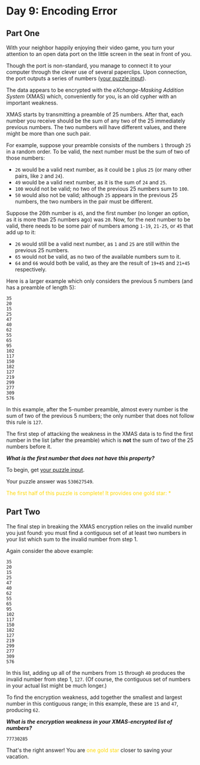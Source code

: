# Day 9: Encoding Error

## Part One

With your neighbor happily enjoying their video game, you turn your attention to an open data port on the little screen
in the seat in front of you.

Though the port is non-standard, you manage to connect it to your computer through the clever use of several paperclips.
Upon connection, the port outputs a series of numbers ([your puzzle input](data.txt)).

The data appears to be encrypted with the *eXchange-Masking Addition System* (XMAS) which, conveniently for you, is an
old cypher with an important weakness.

XMAS starts by transmitting a preamble of 25 numbers.
After that, each number you receive should be the sum of any two of the 25 immediately previous numbers.
The two numbers will have different values, and there might be more than one such pair.

For example, suppose your preamble consists of the numbers `1` through `25` in a random order.
To be valid, the next number must be the sum of two of those numbers:

* `26` would be a valid next number, as it could be `1` plus `25` (or many other pairs, like `2` and `24`).
* `49` would be a valid next number, as it is the sum of `24` and `25`.
* `100` would not be valid; no two of the previous 25 numbers sum to `100`.
* `50` would also not be valid; although `25` appears in the previous 25 numbers, the two numbers in the pair must be
  different.

Suppose the 26th number is `45`, and the first number (no longer an option, as it is more than 25 numbers ago) was `20`.
Now, for the next number to be valid, there needs to be some pair of numbers among `1-19`, `21-25`, or `45` that add up
to it:

* `26` would still be a valid next number, as `1` and `25` are still within the previous 25 numbers.
* `65` would not be valid, as no two of the available numbers sum to it.
* `64` and `66` would both be valid, as they are the result of `19+45` and `21+45` respectively.

Here is a larger example which only considers the previous 5 numbers (and has a preamble of length 5):
```text
35
20
15
25
47
40
62
55
65
95
102
117
150
182
127
219
299
277
309
576
```
In this example, after the 5-number preamble, almost every number is the sum of two of the previous 5 numbers;
the only number that does not follow this rule is `127`.

The first step of attacking the weakness in the XMAS data is to find the first number in the list (after the preamble)
which is **not** the sum of two of the 25 numbers before it.

***What is the first number that does not have this property?***

To begin, get [your puzzle input](data.txt).

Your puzzle answer was `530627549`.

<span style="color:gold">The first half of this puzzle is complete! It provides one gold star: *</span>

## Part Two

The final step in breaking the XMAS encryption relies on the invalid number you just found:
you must find a contiguous set of at least two numbers in your list which sum to the invalid number from step 1.

Again consider the above example:
```text
35
20
15
25
47
40
62
55
65
95
102
117
150
182
127
219
299
277
309
576
```
In this list, adding up all of the numbers from `15` through `40` produces the invalid number from step 1, `127`.
(Of course, the contiguous set of numbers in your actual list might be much longer.)

To find the encryption weakness, add together the smallest and largest number in this contiguous range;
in this example, these are `15` and `47`, producing `62`.

***What is the encryption weakness in your XMAS-encrypted list of numbers?***

`77730285`

That's the right answer! You are <span style="color:gold">one gold star</span> closer to saving your vacation.

